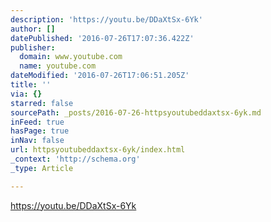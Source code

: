 ```yaml
---
description: 'https://youtu.be/DDaXtSx-6Yk'
author: []
datePublished: '2016-07-26T17:07:36.422Z'
publisher:
  domain: www.youtube.com
  name: youtube.com
dateModified: '2016-07-26T17:06:51.205Z'
title: ''
via: {}
starred: false
sourcePath: _posts/2016-07-26-httpsyoutubeddaxtsx-6yk.md
inFeed: true
hasPage: true
inNav: false
url: httpsyoutubeddaxtsx-6yk/index.html
_context: 'http://schema.org'
_type: Article

---
```

https://youtu.be/DDaXtSx-6Yk